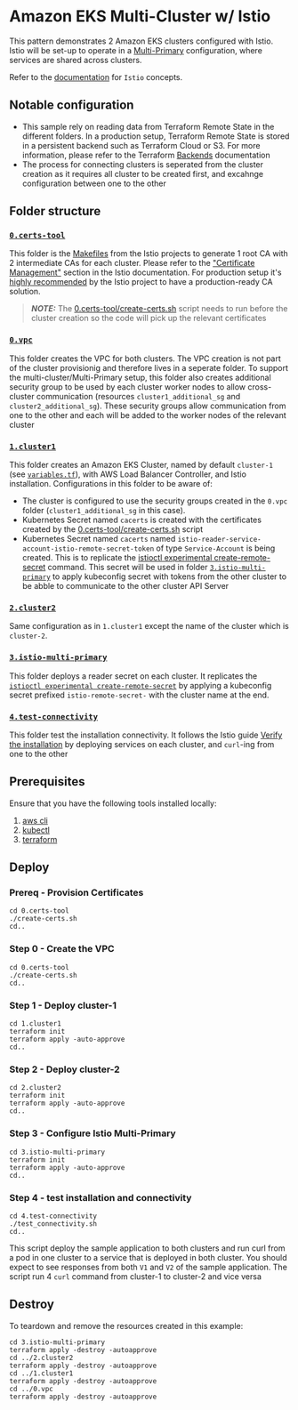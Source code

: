 # Amazon EKS Multi-Cluster w/ Istio

This pattern demonstrates 2 Amazon EKS clusters configured with Istio.
Istio will be set-up to operate in a [Multi-Primary](https://istio.io/latest/docs/setup/install/multicluster/multi-primary/) configuration, where services are shared across clusters.

Refer to the [documentation](https://istio.io/latest/docs/concepts/) for `Istio` concepts.

## Notable configuration

* This sample rely on reading data from Terraform Remote State in the different folders. In a production setup, Terraform Remote State is stored in a persistent backend such as Terraform Cloud or S3. For more information, please refer to the Terraform [Backends](https://developer.hashicorp.com/terraform/language/settings/backends/configuration) documentation
* The process for connecting clusters is seperated from the cluster creation as it requires all cluster to be created first, and excahnge configuration between one to the other

## Folder structure

### [`0.certs-tool`](0.certs-tool/)

This folder is the [Makefiles](https://github.com/istio/istio/tree/master/tools/certs) from the Istio projects to generate 1 root CA with 2 intermediate CAs for each cluster. Please refer to the ["Certificate Management"](https://istio.io/latest/docs/tasks/security/cert-management/) section in the Istio documentation. For production setup it's [highly recommended](https://istio.io/latest/docs/tasks/security/cert-management/plugin-ca-cert/#plug-in-certificates-and-key-into-the-cluster) by the Istio project to have a production-ready CA solution.

> **_NOTE:_**  The [0.certs-tool/create-certs.sh](0.certs-tool/create-certs.sh) script needs to run before the cluster creation so the code will pick up the relevant certificates

### [`0.vpc`](0.vpc/)

This folder creates the VPC for both clusters. The VPC creation is not part of the cluster provisionig and therefore lives in a seperate folder.
To support the multi-cluster/Multi-Primary setup, this folder also creates additional security group to be used by each cluster worker nodes to allow cross-cluster communication (resources `cluster1_additional_sg` and `cluster2_additional_sg`). These security groups allow communication from one to the other and each will be added to the worker nodes of the relevant cluster

### [`1.cluster1`](1.cluster1/)

This folder creates an Amazon EKS Cluster, named by default `cluster-1` (see [`variables.tf`](1.cluster1/variables.tf)), with AWS Load Balancer Controller, and Istio installation.
Configurations in this folder to be aware of:

* The cluster is configured to use the security groups created in the `0.vpc` folder (`cluster1_additional_sg` in this case).
* Kubernetes Secret named `cacerts` is created with the certificates created by the [0.certs-tool/create-certs.sh](0.certs-tool/create-certs.sh) script
* Kubernetes Secret named `cacerts` named `istio-reader-service-account-istio-remote-secret-token` of type `Service-Account` is being created. This is to replicate the [istioctl experimental create-remote-secret](https://istio.io/latest/docs/reference/commands/istioctl/#istioctl-experimental-create-remote-secret) command. This secret will be used in folder [`3.istio-multi-primary`](3.istio-multi-primary/) to apply kubeconfig secret with tokens from the other cluster to be abble to communicate to the other cluster API Server

### [`2.cluster2`](2.cluster2/)

Same configuration as in `1.cluster1` except the name of the cluster which is `cluster-2`.

### [`3.istio-multi-primary`](3.istio-multi-primary/)

This folder deploys a reader secret on each cluster. It replicates the [`istioctl experimental create-remote-secret`](https://istio.io/latest/docs/reference/commands/istioctl/#istioctl-experimental-create-remote-secret) by applying a kubeconfig secret prefixed `istio-remote-secret-` with the cluster name at the end.

### [`4.test-connectivity`](4.test-connectivity/)

This folder test the installation connectivity. It follows the Istio guide [Verify the installation](https://istio.io/latest/docs/setup/install/multicluster/verify/) by deploying services on each cluster, and `curl`-ing from one to the other

## Prerequisites

Ensure that you have the following tools installed locally:

1. [aws cli](https://docs.aws.amazon.com/cli/latest/userguide/install-cliv2.html)
2. [kubectl](https://Kubernetes.io/docs/tasks/tools/)
3. [terraform](https://learn.hashicorp.com/tutorials/terraform/install-cli)

## Deploy

### Prereq - Provision Certificates

```shell
cd 0.certs-tool
./create-certs.sh
cd..
```

### Step 0 - Create the VPC

```shell
cd 0.certs-tool
./create-certs.sh
cd..
```

### Step 1 - Deploy cluster-1

```shell
cd 1.cluster1
terraform init
terraform apply -auto-approve
cd..
```

### Step 2 - Deploy cluster-2

```shell
cd 2.cluster2
terraform init
terraform apply -auto-approve
cd..
```

### Step 3 - Configure Istio Multi-Primary

```shell
cd 3.istio-multi-primary
terraform init
terraform apply -auto-approve
cd..
```

### Step 4 - test installation and connectivity

```shell
cd 4.test-connectivity
./test_connectivity.sh
cd..
```

This script deploy the sample application to both clusters and run curl from a pod in one cluster to a service that is deployed in both cluster. You should expect to see responses from both `V1` and `V2` of the sample application.
The script run 4 `curl` command from cluster-1 to cluster-2 and vice versa

## Destroy

To teardown and remove the resources created in this example:

```shell
cd 3.istio-multi-primary
terraform apply -destroy -autoapprove
cd ../2.cluster2
terraform apply -destroy -autoapprove
cd ../1.cluster1
terraform apply -destroy -autoapprove
cd ../0.vpc
terraform apply -destroy -autoapprove
```
